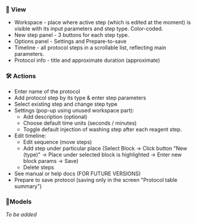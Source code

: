 ### 👀 View
* Workspace - place where active step (which is edited at the moment) is visible with its input parameters and step type. Color-coded.
* New step panel - 3 buttons for each step type.
* Options panel - Settings and Prepare-to-save
* Timeline - all protocol steps in a scrollable list, reflecting main parameters. 
* Protocol info - title and approximate duration (approximate)


### 🛠 Actions
* Enter name of the protocol
* Add protocol step by its type & enter step parameters
* Select existing step and change step type
* Settings (pop-up using unused workspace part):
	* Add description (optional)
	* Choose default time units (seconds / minutes)
	* Toggle default injection of washing step after each reagent step.
* Edit timeline:
	* Edit sequence (move steps)
	* Add step under particular place (Select Block -> Click button "New (type)" -> Place under selected block is highlighted -> Enter new block params -> Save)
	* Delete steps
* See manual or help docs (FOR FUTURE VERSIONS)
* Prepare to save protocol (saving only in the screen "Protocol table summary")


### 🎨Models
*To be added*

